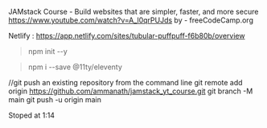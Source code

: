 JAMstack Course - Build websites that are simpler, faster, and more secure
https://www.youtube.com/watch?v=A_l0qrPUJds
by - freeCodeCamp.org

Netlify : https://app.netlify.com/sites/tubular-puffpuff-f6b80b/overview


>npm init --y

>npm i --save @11ty/eleventy

//git
push an existing repository from the command line
git remote add origin https://github.com/ammanath/jamstack_yt_course.git
git branch -M main
git push -u origin main


Stoped at 1:14
